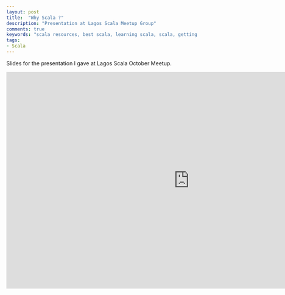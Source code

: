 ```yaml
---
layout: post
title:  "Why Scala ?"
description: "Presentation at Lagos Scala Meetup Group"
comments: true
keywords: "scala resources, best scala, learning scala, scala, getting started with scala"
tags:
- Scala
---
```


<style>
ul {
  list-style-type: square;
  margin-bottom: 10px;
  padding-left: 30px;
}
ol {
  list-style-type: decimal;
  margin-bottom: 10px;
  padding-left: 30px;
}

h3 strong {
  font-weight:normal;
}
</style>

Slides for the presentation I gave at Lagos Scala October Meetup.


<iframe src="https://docs.google.com/presentation/d/15SDgIM70gJxCIF3UD5tiA5LmrfyDKwKizLNU6KV2hBg/embed?start=false&loop=false&delayms=3000" frameborder="0" width="960" height="569" allowfullscreen="true" mozallowfullscreen="true" webkitallowfullscreen="true"></iframe>
